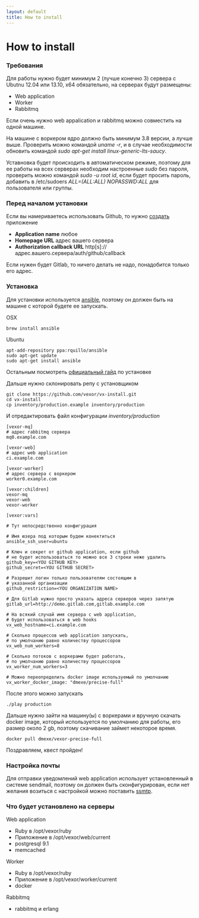 ```yaml
---
layout: default
title: How to install
---
```


# How to install

### Требования

Для работы нужно будет минимум 2 (лучше конечно 3) сервера c Ubutnu 12.04 или 13.10,
x64 обязательно, на серверах будут размещены:

* Web application
* Worker
* Rabbitmq

Если очень нужно web appalication и rabbitmq можно совместить на одной машине.

На машине с воркером ядро должно быть минимум 3.8 версии, а лучше выше. Проверить
можно командой _uname -r_, и в случае необходимости обновить командой
_sudo apt-get install linux-generic-lts-saucy_.

Уставновка будет происходить в автоматическом режиме, поэтому для ее работы на
всех серверах необходим настроенные _sudo_ без пароля, проверить можно командой
_sudo -u root id_, если будет просить пароль, добавить в /etc/sudoers
_ALL=(ALL:ALL) NOPASSWD:ALL_ для пользователя или группы.

### Перед началом установки

Если вы намериваетесь использовать Github, то нужно [создать][app] приложение

* __Application name__ любое
* __Homepage URL__ адрес вашего сервера
* __Authorization callback URL__ http[s]://адрес.вашего.сервера/auth/github/callback

Если нужен будет Gitlab, то ничего делать не надо, понадобится только его адрес.

### Установка

Для установки используется [ansible][ansible], поэтому он должен быть на машине
с которой будете ее запускать.

OSX

    brew install ansible

Ubuntu

    apt-add-repository ppa:rquillo/ansible
    sudo apt-get update
    sudo apt-get install ansible

Остальным посмотреть [официальный гайд][ansible-install] по установке

Дальше нужно склонировать репу с установщиком

    git clone https://github.com/vexor/vx-install.git
    cd vx-install
    cp inventory/production.example inventory/production

И отредактировать файл конфигурации _inventory/production_

    [vexor-mq]
    # адрес rabbitmq сервера
    mq0.example.com

    [vexor-web]
    # адрес web application
    ci.example.com

    [vexor-worker]
    # адрес сервера с воркером
    worker0.example.com

    [vexor:children]
    vexor-mq
    vexor-web
    vexor-worker

    [vexor:vars]

    # Тут непосредственно конфигурация

    # Имя юзера под которым будем конектиться
    ansible_ssh_user=ubuntu

    # Ключ и секрет от github application, если github
    # не будет использоваться то можно все 3 строки неже удалить
    github_key=<YOU GITHUB KEY>
    github_secret=<YOU GITHUB SECRET>

    # Разрешит логин только пользователям состоящим в
    # указанной организации
    github_restriction=<YOU ORGANIZATION NAME>

    # Для Gitlab нужно просто указать адреса серверов через запятую
    gitlab_url=http://demo.gitlab.com,gitlab.example.com

    # На всякий случай имя сервера с web application,
    # будет использоваться в web hooks
    vx_web_hostname=ci.example.com

    # Сколько процессов web application запускать,
    # по умолчанию равно количеству процессоров
    vx_web_num_workers=8

    # Сколько потоков с воркерами будет работать,
    # по умолчанию равно количеству процессоров
    vx_worker_num_workers=3

    # Можно переопределить docker image используемый по умолчанию
    vx_worker_docker_image: "dmexe/precise-full"

После этого можно запускать

    ./play production

Дальше нужно зайти на машину(ы) c воркерами и вручную скачать docker image,
который используется по умолчанию для работы, его размер около 2 gb, поэтому
скачивание займет некоторое время.

    docker pull dmexe/vexor-precise-full

Поздравляем, квест пройден!


### Настройка почты

Для отправки уведомлений web application использует установленный в системе
sendmail, поэтому он должен быть сконфигурирован, если нет желания возиться
c настройкой можно поставить [ssmtp][ssmtp].

### Что будет установлено на серверы

Web application

* Ruby в /opt/vexor/ruby
* Приложение в /opt/vexor/web/current
* postgresql 9.1
* memcached

Worker

* Ruby в /opt/vexor/ruby
* Приложение в /opt/vexor/worker/current
* docker

Rabbitmq

* rabbitmq и erlang


[app]: https://github.com/settings/applications
[ansible]: http://www.ansible.com/home
[ansible-install]: http://docs.ansible.com/intro_installation.html
[ssmtp]: http://mikebeach.org/2013/04/24/simple-outbound-email-configuration-for-ubuntu-server-12-04-using-ssmtp/
